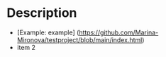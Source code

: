 # Description

- [Example: example] (https://github.com/Marina-Mironova/testproject/blob/main/index.html)
- item 2
